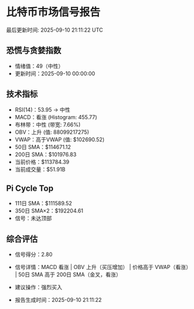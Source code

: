 # 比特币市场信号报告

最后更新时间: 2025-09-10 21:11:22 UTC

## 恐慌与贪婪指数
- 情绪值：49（中性）
- 更新时间：2025-09-10 00:00:00

## 技术指标
- RSI(14)：53.95 → 中性
- MACD：看涨 (Histogram: 455.77)
- 布林带：中性 (带宽: 7.66%)
- OBV：上升 (值: 88099217275)
- VWAP：高于VWAP (值: $102690.52)
- 50日 SMA：$114671.12
- 200日 SMA：$101976.83
- 当前价格：$113784.39
- 当前成交量：$51.91B

## Pi Cycle Top
- 111日 SMA：$111589.52
- 350日 SMA×2：$192204.61
- 信号：未达顶部

## 综合评估
- 信号得分：2.80
- 信号详情：MACD 看涨 | OBV 上升（买压增加） | 价格高于 VWAP（看涨） | 50日 SMA 高于 200日 SMA（金叉，看涨）
- 建议操作：强烈买入

- 报告生成时间：2025-09-10 21:11:22